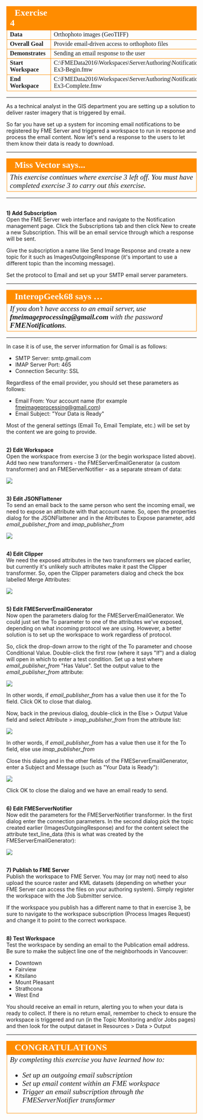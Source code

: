 <!--Instructor Notes-->

<!--Exercise Section-->
<!--NB: In GitBook world we don't give a number to exercises-->

<table style="border-spacing: 0px;border-collapse: collapse;font-family:serif">
<tr>
<td width=25% style="vertical-align:middle;background-color:darkorange;border: 2px solid darkorange">
<i class="fa fa-cogs fa-lg fa-pull-left fa-fw" style="color:white;padding-right: 12px;vertical-align:text-top"></i>
<span style="color:white;font-size:x-large;font-weight: bold">Exercise 4</span>
</td>
<td style="border: 2px solid darkorange;background-color:darkorange;color:white">
<span style="color:white;font-size:x-large;font-weight: bold"></span>
</td>
</tr>

<tr>
<td style="border: 1px solid darkorange; font-weight: bold">Data</td>
<td style="border: 1px solid darkorange">Orthophoto images (GeoTIFF)</td>
</tr>

<tr>
<td style="border: 1px solid darkorange; font-weight: bold">Overall Goal</td>
<td style="border: 1px solid darkorange">Provide email-driven access to orthophoto files</td>
</tr>

<tr>
<td style="border: 1px solid darkorange; font-weight: bold">Demonstrates</td>
<td style="border: 1px solid darkorange">Sending an email response to the user</td>
</tr>

<tr>
<td style="border: 1px solid darkorange; font-weight: bold">Start Workspace</td>
<td style="border: 1px solid darkorange">C:\FMEData2016\Workspaces\ServerAuthoring\Notifications-Ex3-Begin.fmw</td>
</tr>

<tr>
<td style="border: 1px solid darkorange; font-weight: bold">End Workspace</td>
<td style="border: 1px solid darkorange">C:\FMEData2016\Workspaces\ServerAuthoring\Notifications-Ex3-Complete.fmw</td>
</tr>

</table>

---

As a technical analyst in the GIS department you are setting up a solution to deliver raster imagery that is triggered by email. 

So far you have set up a system for incoming email notifications to be registered by FME Server and triggered a workspace to run in response and process the email content. Now let's send a response to the users to let them know their data is ready to download.

---

<!--Person X Says Section-->

<table style="border-spacing: 0px">
<tr>
<td style="vertical-align:middle;background-color:darkorange;border: 2px solid darkorange">
<i class="fa fa-quote-left fa-lg fa-pull-left fa-fw" style="color:white;padding-right: 12px;vertical-align:text-top"></i>
<span style="color:white;font-size:x-large;font-weight: bold;font-family:serif">Miss Vector says...</span>
</td>
</tr>

<tr>
<td style="border: 1px solid darkorange">
<span style="font-family:serif; font-style:italic; font-size:larger">
This exercise continues where exercise 3 left off. You must have completed exercise 3 to carry out this exercise.
</td>
</tr>
</table>

---

<br>**1) Add Subscription**
<br>Open the FME Server web interface and navigate to the Notification management page. Click the Subscriptions tab and then click New to create a new Subscription. This will be an email service through which a response will be sent.

Give the subscription a name like Send Image Response and create a new topic for it such as ImagesOutgoingResponse (it's important to use a different topic than the incoming message).

Set the protocol to Email and set up your SMTP email server parameters.

---

<table style="border-spacing: 0px">
<tr>
<td style="vertical-align:middle;background-color:darkorange;border: 2px solid darkorange">
<i class="fa fa-quote-left fa-lg fa-pull-left fa-fw" style="color:white;padding-right: 12px;vertical-align:text-top"></i>
<span style="color:white;font-size:x-large;font-weight: bold;font-family:serif">InteropGeek68 says …</span>
</td>
</tr>

<tr>
<td style="border: 1px solid darkorange">
<span style="font-family:serif; font-style:italic; font-size:larger">
If you don’t have access to an email server, use <strong>fmeimageprocessing@gmail.com</strong> with the password <strong>FMENotifications</strong>.
</span>
</td>
</tr>
</table>

---

In case it is of use, the server information for Gmail is as follows:

- SMTP Server: smtp.gmail.com
- IMAP Server Port: 465
- Connection Security: SSL

Regardless of the email provider, you should set these parameters as follows:

- Email From: Your account name (for example fmeimageprocessing@gmail.com)
- Email Subject: "Your Data is Ready"

Most of the general settings (Email To, Email Template, etc.) will be set by the content we are going to provide.  


<br>**2) Edit Workspace**
<br>Open the workspace from exercise 3 (or the begin workspace listed above). Add two new transformers - the FMEServerEmailGenerator (a custom transformer) and an FMEServerNotifier - as a separate stream of data:

![](./Images/Img4.50.Ex4.WorkspaceWithEmailGeneration.png)
  

<br>**3) Edit JSONFlattener**
<br>To send an email back to the same person who sent the incoming email, we need to expose an attribute with that account name. So, open the properties dialog for the JSONFlattener and in the Attributes to Expose parameter, add *email&#95;publisher&#95;from* and *imap&#95;publisher&#95;from* 

![](./Images/Img4.51.Ex4.ExposeSourceAccountAttr.png)


<br>**4) Edit Clipper**
<br>We need the exposed attributes in the two transformers we placed earlier, but currently it's unlikely such attributes make it past the Clipper transformer. So, open the Clipper parameters dialog and check the box labelled Merge Attributes:

![](./Images/Img4.52.Ex4.ClipperMergeAttributes.png)


<br>**5) Edit FMEServerEmailGenerator**
<br>Now open the parameters dialog for the FMEServerEmailGenerator. We could just set the To parameter to one of the attributes we've exposed, depending on what incoming protocol we are using. However, a better solution is to set up the workspace to work regardless of protocol.

So, click the drop-down arrow to the right of the To parameter and choose Conditional Value. Double-click the first row (where it says "If") and a dialog will open in which to enter a test condition. Set up a test where *email&#95;publisher&#95;from* "Has Value". Set the output value to the *email&#95;publisher&#95;from* attribute: 

![](./Images/Img4.53.Ex4.ConditionalToField1.png)

In other words, if *email&#95;publisher&#95;from* has a value then use it for the To field. Click OK to close that dialog.

Now, back in the previous dialog, double-click in the Else &gt; Output Value field and select Attribute &gt; *imap&#95;publisher&#95;from* from the attribute list:

![](./Images/Img4.54.Ex4.ConditionalToField2.png)

In other words, if *email&#95;publisher&#95;from* has a value then use it for the To field, else use *imap&#95;publisher&#95;from*

Close this dialog and in the other fields of the FMEServerEmailGenerator, enter a Subject and Message (such as "Your Data is Ready"):

![](./Images/Img4.55.Ex4.FMEServerEmailGeneratorParameters.png)

Click OK to close the dialog and we have an email ready to send. 


<br>**6) Edit FMEServerNotifier**
<br>Now edit the parameters for the FMEServerNotifier transformer. In the first dialog enter the connection parameters. In the second dialog pick the topic created earlier (ImagesOutgoingResponse) and for the content select the attribute text_line_data (this is what was created by the FMEServerEmailGenerator):

![](./Images/Img4.56.Ex4.FMEServerNotifierParameters.png)
  

<br>**7) Publish to FME Server**
<br>Publish the workspace to FME Server. You may (or may not) need to also upload the source raster and KML datasets (depending on whether your FME Server can access the files on your authoring system). Simply register the workspace with the Job Submitter service. 

If the workspace you publish has a different name to that in exercise 3, be sure to navigate to the workspace subscription (Process Images Request) and change it to point to the correct workspace.


<br>**8) Test Workspace**
<br>Test the workspace by sending an email to the Publication email address. Be sure to make the subject line one of the neighborhoods in Vancouver:

- Downtown
- Fairview
- Kitsilano
- Mount Pleasant
- Strathcona
- West End

You should receive an email in return, alerting you to when your data is ready to collect. If there is no return email, remember to check to ensure the workspace is triggered and run (in the Topic Monitoring and/or Jobs pages) and then look for the output dataset in Resources &gt; Data &gt; Output 

---

<!--Exercise Congratulations Section--> 

<table style="border-spacing: 0px">
<tr>
<td style="vertical-align:middle;background-color:darkorange;border: 2px solid darkorange">
<i class="fa fa-thumbs-o-up fa-lg fa-pull-left fa-fw" style="color:white;padding-right: 12px;vertical-align:text-top"></i>
<span style="color:white;font-size:x-large;font-weight: bold;font-family:serif">CONGRATULATIONS</span>
</td>
</tr>

<tr>
<td style="border: 1px solid darkorange">
<span style="font-family:serif; font-style:italic; font-size:larger">
By completing this exercise you have learned how to:
<br>
<ul><li>Set up an outgoing email subscription</li>
<li>Set up email content within an FME workspace</li>
<li>Trigger an email subscription through the FMEServerNotifier transformer</li></ul>
</span>
</td>
</tr>
</table>   
